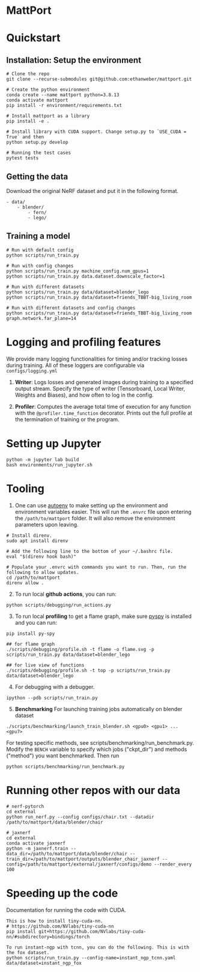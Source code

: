 # MattPort

# Quickstart

## Installation: Setup the environment

```
# Clone the repo
git clone --recurse-submodules git@github.com:ethanweber/mattport.git

# Create the python environment
conda create --name mattport python=3.8.13
conda activate mattport
pip install -r environment/requirements.txt

# Install mattport as a library
pip install -e .

# Install library with CUDA support. Change setup.py to `USE_CUDA = True` and then
python setup.py develop

# Running the test cases
pytest tests
```

## Getting the data

Download the original NeRF dataset and put it in the following format.

```
- data/
    - blender/
        - fern/
        - lego/
```

## Training a model

```
# Run with default config
python scripts/run_train.py

# Run with config changes
python scripts/run_train.py machine_config.num_gpus=1
python scripts/run_train.py data.dataset.downscale_factor=1

# Run with different datasets
python scripts/run_train.py data/dataset=blender_lego
python scripts/run_train.py data/dataset=friends_TBBT-big_living_room

# Run with different datasets and config changes
python scripts/run_train.py data/dataset=friends_TBBT-big_living_room graph.network.far_plane=14
```

# Logging and profiling features

We provide many logging functionalities for timing and/or tracking losses during training. All of these loggers are configurable via `configs/logging.yml`

1. **Writer**: Logs losses and generated images during training to a specified output stream. Specify the type of writer (Tensorboard, Local Writer, Weights and Biases), and how often to log in the config.

2. **Profiler**: Computes the average total time of execution for any function with the `@profiler.time_function` decorator. Prints out the full profile at the termination of training or the program.

# Setting up Jupyter

```
python -m jupyter lab build
bash environments/run_jupyter.sh
```

# Tooling

1. One can use [autoenv](https://github.com/hyperupcall/autoenv) to make setting up the environment and environment variables easier. This will run the `.envrc` file upon entering the `/path/to/mattport` folder. It will also remove the environment parameters upon leaving.

```
# Install direnv.
sudo apt install direnv

# Add the following line to the bottom of your ~/.bashrc file.
eval "$(direnv hook bash)"

# Populate your .envrc with commands you want to run. Then, run the following to allow updates.
cd /path/to/mattport
direnv allow .
```

2. To run local **github actions**, you can run:

```
python scripts/debugging/run_actions.py
```

3. To run local **profiling** to get a flame graph, make sure [pyspy](https://github.com/benfred/py-spy) is installed and you can run:

```
pip install py-spy

## for flame graph
./scripts/debugging/profile.sh -t flame -o flame.svg -p scripts/run_train.py data/dataset=blender_lego

## for live view of functions
./scripts/debugging/profile.sh -t top -p scripts/run_train.py data/dataset=blender_lego
```

4. For debugging with a debugger.

```
ipython --pdb scripts/run_train.py
```

5. **Benchmarking** For launching training jobs automatically on blender dataset

```
./scripts/benchmarking/launch_train_blender.sh <gpu0> <gpu1> ... <gpu7>
```

For testing specific methods, see scripts/benchmarking/run_benchmark.py.
Modify the `BENCH` variable to specify which jobs ("ckpt_dir") and methods ("method") you want benchmarked. Then run

```
python scripts/benchmarking/run_benchmark.py
```

# Running other repos with our data

```
# nerf-pytorch
cd external
python run_nerf.py --config configs/chair.txt --datadir /path/to/mattport/data/blender/chair

# jaxnerf
cd external
conda activate jaxnerf
python -m jaxnerf.train --data_dir=/path/to/mattport/data/blender/chair --train_dir=/path/to/mattport/outputs/blender_chair_jaxnerf --config=/path/to/mattport/external/jaxnerf/configs/demo --render_every 100
```

# Speeding up the code

Documentation for running the code with CUDA.

```
This is how to install tiny-cuda-nn.
# https://github.com/NVlabs/tiny-cuda-nn
pip install git+https://github.com/NVlabs/tiny-cuda-nn/#subdirectory=bindings/torch

To run instant-ngp with tcnn, you can do the following. This is with the fox dataset.
python scripts/run_train.py --config-name=instant_ngp_tcnn.yaml data/dataset=instant_ngp_fox
```